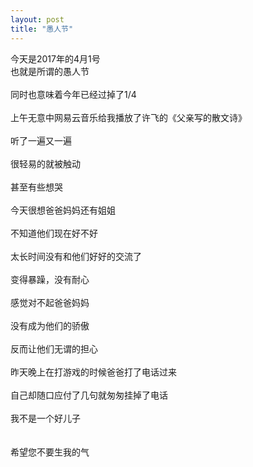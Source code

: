 ```yaml
---
layout: post
title: "愚人节"
---
```



今天是2017年的4月1号  
也就是所谓的愚人节  
<br>
同时也意味着今年已经过掉了1/4  
<br>
上午无意中网易云音乐给我播放了许飞的《父亲写的散文诗》  
<br>
听了一遍又一遍  
<br>
很轻易的就被触动  
<br>
甚至有些想哭  
<br>
今天很想爸爸妈妈还有姐姐  
<br>
不知道他们现在好不好  
<br>
太长时间没有和他们好好的交流了  
<br>
变得暴躁，没有耐心  
<br>
感觉对不起爸爸妈妈  
<br>
没有成为他们的骄傲  
<br>
反而让他们无谓的担心  
<br>
昨天晚上在打游戏的时候爸爸打了电话过来  
<br>
自己却随口应付了几句就匆匆挂掉了电话  
<br>
我不是一个好儿子  
<br>
<br>
希望您不要生我的气  
